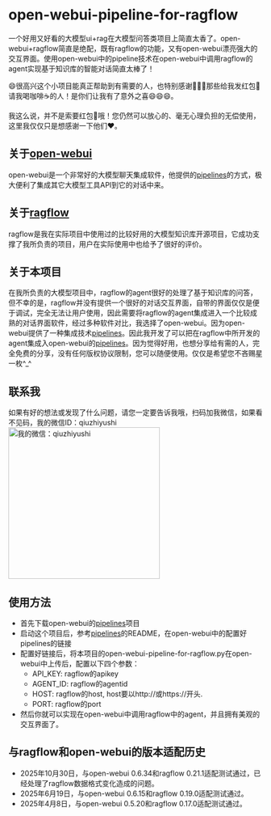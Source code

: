 # open-webui-pipeline-for-ragflow
一个好用又好看的大模型ui+rag在大模型问答类项目上简直太香了。open-webui+ragflow简直是绝配，既有ragflow的功能，又有open-webui漂亮强大的交互界面。使用open-webui中的pipeline技术在open-webui中调用ragflow的agent实现基于知识库的智能对话简直太棒了！

:smile:很高兴这个小项目能真正帮助到有需要的人，也特别感谢🙏🙏🙏那些给我发红包:red_envelope:请我喝咖啡:coffee:的人！是你们让我有了意外之喜:smile::smile::smile:。

我这么说，并不是索要红包:red_envelope:哦！您仍然可以放心的、毫无心理负担的无偿使用，这里我仅仅只是想感谢一下他们:heart:。
## 关于[open-webui](https://github.com/open-webui/open-webui)
open-webui是一个非常好的大模型聊天集成软件，他提供的[pipelines](https://github.com/open-webui/pipelines)的方式，极大便利了集成其它大模型工具API到它的对话中来。
## 关于[ragflow](https://github.com/infiniflow/ragflow)
ragflow是我在实际项目中使用过的比较好用的大模型知识库开源项目，它成功支撑了我所负责的项目，用户在实际使用中也给予了很好的评价。
## 关于本项目
在我所负责的大模型项目中，ragflow的agent很好的处理了基于知识库的问答，但不幸的是，ragflow并没有提供一个很好的对话交互界面，自带的界面仅仅是便于调试，完全无法让用户使用，因此需要将ragflow的agent集成进入一个比较成熟的对话界面软件，经过多种软件对比，我选择了open-webui。因为open-webui提供了一种集成技术[pipelines](https://github.com/open-webui/pipelines)。因此我开发了可以把在ragflow中所开发的agent集成入open-webui的[pipelines](https://github.com/open-webui/pipelines)。因为觉得好用，也想分享给有需的人，完全免费的分享，没有任何版权协议限制，您可以随便使用。仅仅是希望您不吝赐星一枚^_^
## 联系我
如果有好的想法或发现了什么问题，请您一定要告诉我哦，扫码加我微信，如果看不见码，我的微信ID：qiuzhiyushi
<img src="./wechat.jpg" alt="我的微信：qiuzhiyushi" width="300">

## 使用方法
- 首先下载open-webui的[pipelines](https://github.com/open-webui/pipelines)项目
- 启动这个项目后，参考[pipelines](https://github.com/open-webui/pipelines)的README，在open-webui中的配置好pipelines的链接
- 配置好链接后，将本项目的open-webui-pipeline-for-ragflow.py在open-webui中上传后，配置以下四个参数：
  - API_KEY: ragflow的apikey
  - AGENT_ID: ragflow的agentid
  - HOST: ragflow的host, host要以http://或https://开头.
  - PORT: ragflow的port
- 然后你就可以实现在open-webui中调用ragflow中的agent，并且拥有美观的交互界面了。
## 与ragflow和open-webui的版本适配历史
- 2025年10月30日，与open-webui 0.6.34和ragflow 0.21.1适配测试通过，已经处理了ragflow数据格式变化造成的问题。
- 2025年6月19日，与open-webui 0.6.15和ragflow 0.19.0适配测试通过。
- 2025年4月8日，与open-webui 0.5.20和ragflow 0.17.0适配测试通过。
